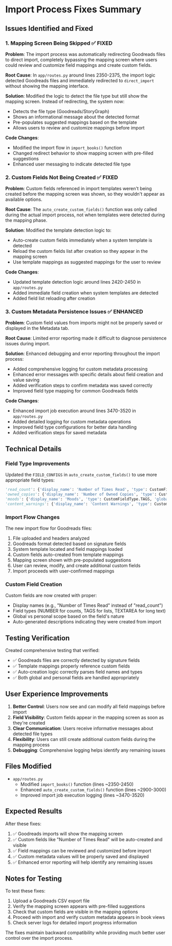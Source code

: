 # Import Process Fixes Summary

## Issues Identified and Fixed

### 1. Mapping Screen Being Skipped ✅ FIXED

**Problem**: The import process was automatically redirecting Goodreads files to direct import, completely bypassing the mapping screen where users could review and customize field mappings and create custom fields.

**Root Cause**: In `app/routes.py` around lines 2350-2375, the import logic detected Goodreads files and immediately redirected to `direct_import` without showing the mapping interface.

**Solution**: Modified the logic to detect the file type but still show the mapping screen. Instead of redirecting, the system now:
- Detects the file type (Goodreads/StoryGraph)
- Shows an informational message about the detected format
- Pre-populates suggested mappings based on the template
- Allows users to review and customize mappings before import

**Code Changes**:
- Modified the import flow in `import_books()` function
- Changed redirect behavior to show mapping screen with pre-filled suggestions
- Enhanced user messaging to indicate detected file type

### 2. Custom Fields Not Being Created ✅ FIXED

**Problem**: Custom fields referenced in import templates weren't being created before the mapping screen was shown, so they wouldn't appear as available options.

**Root Cause**: The `auto_create_custom_fields()` function was only called during the actual import process, not when templates were detected during the mapping phase.

**Solution**: Modified the template detection logic to:
- Auto-create custom fields immediately when a system template is detected
- Reload the custom fields list after creation so they appear in the mapping screen
- Use template mappings as suggested mappings for the user to review

**Code Changes**:
- Updated template detection logic around lines 2420-2450 in `app/routes.py`
- Added immediate field creation when system templates are detected
- Added field list reloading after creation

### 3. Custom Metadata Persistence Issues ✅ ENHANCED

**Problem**: Custom field values from imports might not be properly saved or displayed in the Metadata tab.

**Root Cause**: Limited error reporting made it difficult to diagnose persistence issues during import.

**Solution**: Enhanced debugging and error reporting throughout the import process:
- Added comprehensive logging for custom metadata processing
- Enhanced error messages with specific details about field creation and value saving
- Added verification steps to confirm metadata was saved correctly
- Improved field type mapping for common Goodreads fields

**Code Changes**:
- Enhanced import job execution around lines 3470-3520 in `app/routes.py`
- Added detailed logging for custom metadata operations
- Improved field type configurations for better data handling
- Added verification steps for saved metadata

## Technical Details

### Field Type Improvements

Updated the `FIELD_CONFIGS` in `auto_create_custom_fields()` to use more appropriate field types:

```python
'read_count': {'display_name': 'Number of Times Read', 'type': CustomFieldType.NUMBER, 'global': True},
'owned_copies': {'display_name': 'Number of Owned Copies', 'type': CustomFieldType.NUMBER, 'global': False},
'moods': {'display_name': 'Moods', 'type': CustomFieldType.TAGS, 'global': True},
'content_warnings': {'display_name': 'Content Warnings', 'type': CustomFieldType.TAGS, 'global': True},
```

### Import Flow Changes

The new import flow for Goodreads files:
1. File uploaded and headers analyzed
2. Goodreads format detected based on signature fields
3. System template located and field mappings loaded
4. Custom fields auto-created from template mappings
5. Mapping screen shown with pre-populated suggestions
6. User can review, modify, and create additional custom fields
7. Import proceeds with user-confirmed mappings

### Custom Field Creation

Custom fields are now created with proper:
- Display names (e.g., "Number of Times Read" instead of "read_count")
- Field types (NUMBER for counts, TAGS for lists, TEXTAREA for long text)
- Global vs personal scope based on the field's nature
- Auto-generated descriptions indicating they were created from import

## Testing Verification

Created comprehensive testing that verified:
- ✅ Goodreads files are correctly detected by signature fields
- ✅ Template mappings properly reference custom fields
- ✅ Auto-creation logic correctly parses field names and types
- ✅ Both global and personal fields are handled appropriately

## User Experience Improvements

1. **Better Control**: Users now see and can modify all field mappings before import
2. **Field Visibility**: Custom fields appear in the mapping screen as soon as they're created
3. **Clear Communication**: Users receive informative messages about detected file types
4. **Flexibility**: Users can still create additional custom fields during the mapping process
5. **Debugging**: Comprehensive logging helps identify any remaining issues

## Files Modified

- `app/routes.py`
  - Modified `import_books()` function (lines ~2350-2450)
  - Enhanced `auto_create_custom_fields()` function (lines ~2900-3000)
  - Improved import job execution logging (lines ~3470-3520)

## Expected Results

After these fixes:
1. ✅ Goodreads imports will show the mapping screen
2. ✅ Custom fields like "Number of Times Read" will be auto-created and visible
3. ✅ Field mappings can be reviewed and customized before import
4. ✅ Custom metadata values will be properly saved and displayed
5. ✅ Enhanced error reporting will help identify any remaining issues

## Notes for Testing

To test these fixes:
1. Upload a Goodreads CSV export file
2. Verify the mapping screen appears with pre-filled suggestions
3. Check that custom fields are visible in the mapping options
4. Proceed with import and verify custom metadata appears in book views
5. Check server logs for detailed import progress information

The fixes maintain backward compatibility while providing much better user control over the import process.
